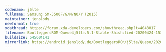 ```yaml
---
codename: j5lte
fullname: Samsung SM-J500F/G/M/NO/Y (2015)
maintainer: jenslody
newformat: true
xdathread: https://forum.xda-developers.com/showthread.php?t=4043017
filename: BootleggersROM-Queue4j5lte.5.1-Stable-Shishufied-20200424-153108.zip
buildsize: 545604141
mirrorlink: https://android.jenslody.de/BootleggersROM/j5lte/Queso/20200424-153108/
---
```


